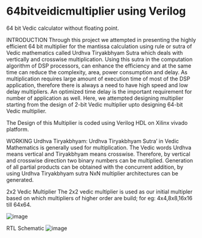 # 64bitveidicmultiplier using Verilog
64 bit Vedic calculator without floating point.

INTRODUCTION
Through this project we attempted in presenting the highly efficient 64 bit multiplier for the mantissa calculation using rule or sutra of Vedic mathematics called Urdhva Tiryakbhyam Sutra which deals with vertically and crosswise multiplication. Using this sutra in the computation algorithm of DSP processors, can enhance the efficiency and at the same time can reduce the complexity, area, power consumption and delay. As multiplication requires large amount of execution time of most of the DSP application, therefore there is always a need to have high speed and low delay multipliers. An optimized time delay is the important requirement for number of application as well. Here, we attempted designing multiplier starting from the design of 2-bit Vedic multiplier upto designing 64-bit Vedic multiplier.

The Design of this Multiplier is coded using Verilog HDL on Xilinx vivado platform.

WORKING
Urdhva Tiryakbhyam:
Urdhva Tiryakbhyam Sutra’ in Vedic Mathematics is generally used for multiplication. The Vedic words Urdhva means vertical and Tiryakbhyam means crosswise. Therefore, by vertical and crosswise direction two binary numbers can be multiplied. Generation of all partial products can be obtained with the concurrent addition, by using Urdhva Tiryakbhyam sutra NxN multiplier architectures can be generated. 

2x2 Vedic Multiplier
The 2x2 vedic multiplier is used as our initial multipler based on which multipliers of higher order are build; for eg: 4x4,8x8,16x16 till 64x64.

![image](https://github.com/Sahil9425/64bitveidicmultiplier/assets/132200377/10ac4113-d010-46ac-bd33-5452cce53de4)

RTL Schematic
![image](https://github.com/Sahil9425/64bitveidicmultiplier/assets/132200377/f7bbf532-0341-4fad-8408-15dc39dca31d)

